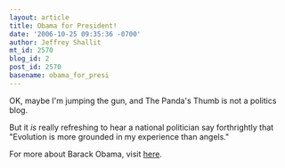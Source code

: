 ```yaml
---
layout: article
title: Obama for President!
date: '2006-10-25 09:35:36 -0700'
author: Jeffrey Shallit
mt_id: 2570
blog_id: 2
post_id: 2570
basename: obama_for_presi
---
```

OK, maybe I'm jumping the gun, and The Panda's Thumb is not a politics blog.

But it _is_ really refreshing to hear a national politician say forthrightly that "Evolution is more grounded in my experience than angels."

For more about Barack Obama, visit [here](http://www.mediabistro.com/fishbowlny/magazines/barack_obama_i_inhaled_that_was_the_point_46068.asp).
